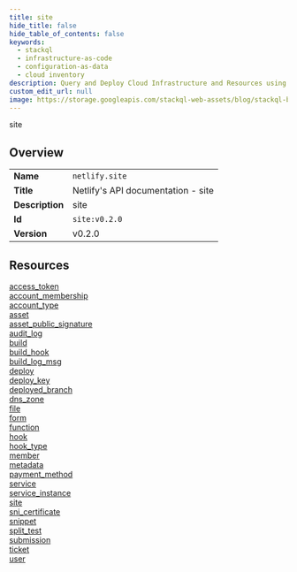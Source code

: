```yaml
---
title: site
hide_title: false
hide_table_of_contents: false
keywords:
  - stackql
  - infrastructure-as-code
  - configuration-as-data
  - cloud inventory
description: Query and Deploy Cloud Infrastructure and Resources using SQL
custom_edit_url: null
image: https://storage.googleapis.com/stackql-web-assets/blog/stackql-blog-post-featured-image.png
---
```

site  
    

## Overview
<table><tbody>
<tr><td><b>Name</b></td><td><code>netlify.site</code></td></tr>
<tr><td><b>Title</b></td><td>Netlify's API documentation - site</td></tr>
<tr><td><b>Description</b></td><td>site</td></tr>
<tr><td><b>Id</b></td><td><code>site:v0.2.0</code></td></tr>
<tr><td><b>Version</b></td><td>v0.2.0</td></tr>
</tbody></table>

## Resources
<div class="row">
<div class="providerDocColumn">
<a href="/docs/providers/netlify/site/access_token">access_token</a><br />
<a href="/docs/providers/netlify/site/account_membership">account_membership</a><br />
<a href="/docs/providers/netlify/site/account_type">account_type</a><br />
<a href="/docs/providers/netlify/site/asset">asset</a><br />
<a href="/docs/providers/netlify/site/asset_public_signature">asset_public_signature</a><br />
<a href="/docs/providers/netlify/site/audit_log">audit_log</a><br />
<a href="/docs/providers/netlify/site/build">build</a><br />
<a href="/docs/providers/netlify/site/build_hook">build_hook</a><br />
<a href="/docs/providers/netlify/site/build_log_msg">build_log_msg</a><br />
<a href="/docs/providers/netlify/site/deploy">deploy</a><br />
<a href="/docs/providers/netlify/site/deploy_key">deploy_key</a><br />
<a href="/docs/providers/netlify/site/deployed_branch">deployed_branch</a><br />
<a href="/docs/providers/netlify/site/dns_zone">dns_zone</a><br />
<a href="/docs/providers/netlify/site/file">file</a><br />
<a href="/docs/providers/netlify/site/form">form</a><br />
</div>
<div class="providerDocColumn">
<a href="/docs/providers/netlify/site/function">function</a><br />
<a href="/docs/providers/netlify/site/hook">hook</a><br />
<a href="/docs/providers/netlify/site/hook_type">hook_type</a><br />
<a href="/docs/providers/netlify/site/member">member</a><br />
<a href="/docs/providers/netlify/site/metadata">metadata</a><br />
<a href="/docs/providers/netlify/site/payment_method">payment_method</a><br />
<a href="/docs/providers/netlify/site/service">service</a><br />
<a href="/docs/providers/netlify/site/service_instance">service_instance</a><br />
<a href="/docs/providers/netlify/site/site">site</a><br />
<a href="/docs/providers/netlify/site/sni_certificate">sni_certificate</a><br />
<a href="/docs/providers/netlify/site/snippet">snippet</a><br />
<a href="/docs/providers/netlify/site/split_test">split_test</a><br />
<a href="/docs/providers/netlify/site/submission">submission</a><br />
<a href="/docs/providers/netlify/site/ticket">ticket</a><br />
<a href="/docs/providers/netlify/site/user">user</a><br />
</div>
</div>
